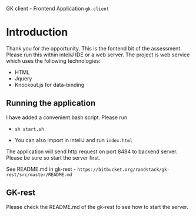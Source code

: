 GK client - Frontend Application `gk-client`

# Introduction
Thank you for the opportunity. This is the fontend bit of the assessment. Please run this within inteliJ IDE or a web server.
The project is  web service which uses the following technologies:

* HTML
* Jquery
* Knockout.js for data-binding


## Running the application
I have added a convenient bash script. Please run
* `sh start.sh`

* You can also import in inteliJ and run `index.html`

The application will send http request on port 8484 to backend server. Please be sure so start the server first.

See README.md in gk-rest - `https://bitbucket.org/randstack/gk-rest/src/master/README.md`

## GK-rest
Please check the README.md of the gk-rest to see how to start the server.